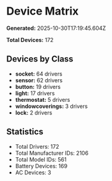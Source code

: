# Device Matrix

**Generated:** 2025-10-30T17:19:45.604Z

**Total Devices:** 172

## Devices by Class

- **socket:** 64 drivers
- **sensor:** 62 drivers
- **button:** 19 drivers
- **light:** 17 drivers
- **thermostat:** 5 drivers
- **windowcoverings:** 3 drivers
- **lock:** 2 drivers

## Statistics

- Total Drivers: 172
- Total Manufacturer IDs: 2106
- Total Model IDs: 561
- Battery Devices: 169
- AC Devices: 3
